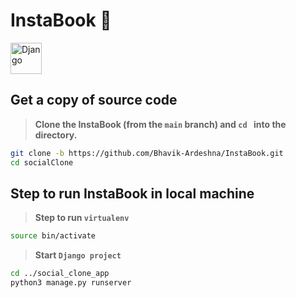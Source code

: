 # InstaBook 👋

<img title="Django" height="50" src="https://www.vectorlogo.zone/logos/djangoproject/djangoproject-ar21.svg"/> 

## Get a copy of source code

> **Clone the InstaBook (from the `main` branch) and `cd ` into the directory.**

```sh
git clone -b https://github.com/Bhavik-Ardeshna/InstaBook.git
cd socialClone
```
## Step to run InstaBook in local machine

> **Step to run `virtualenv`**

```sh
source bin/activate
```

> **Start `Django project`**

```sh
cd ../social_clone_app
python3 manage.py runserver
```
